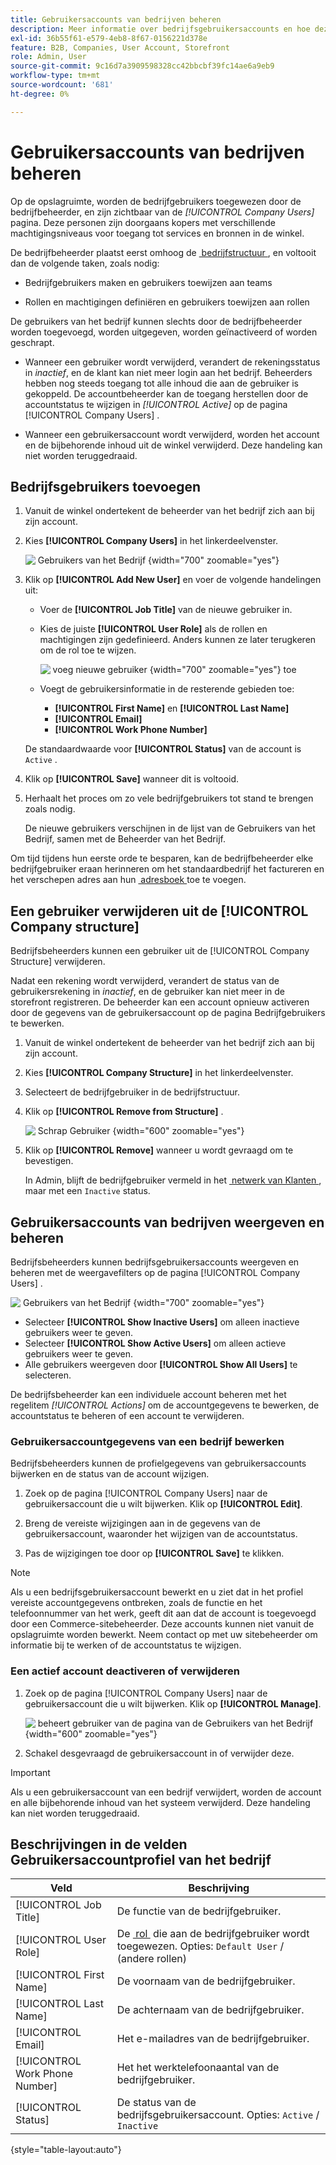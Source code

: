 ```yaml
---
title: Gebruikersaccounts van bedrijven beheren
description: Meer informatie over bedrijfsgebruikersaccounts en hoe deze werken binnen het bijbehorende bedrijfsaccount.
exl-id: 36b55f61-e579-4eb8-8f67-0156221d378e
feature: B2B, Companies, User Account, Storefront
role: Admin, User
source-git-commit: 9c16d7a3909598328cc42bbcbf39fc14ae6a9eb9
workflow-type: tm+mt
source-wordcount: '681'
ht-degree: 0%

---
```


# Gebruikersaccounts van bedrijven beheren

Op de opslagruimte, worden de bedrijfgebruikers toegewezen door de bedrijfbeheerder, en zijn zichtbaar van de _[!UICONTROL Company Users]_&#x200B;pagina. Deze personen zijn doorgaans kopers met verschillende machtigingsniveaus voor toegang tot services en bronnen in de winkel.

De bedrijfbeheerder plaatst eerst omhoog de [&#x200B; bedrijfstructuur &#x200B;](account-company-structure.md), en voltooit dan de volgende taken, zoals nodig:

- Bedrijfgebruikers maken en gebruikers toewijzen aan teams

- Rollen en machtigingen definiëren en gebruikers toewijzen aan rollen

De gebruikers van het bedrijf kunnen slechts door de bedrijfbeheerder worden toegevoegd, worden uitgegeven, worden geïnactiveerd of worden geschrapt.

- Wanneer een gebruiker wordt verwijderd, verandert de rekeningsstatus in *inactief*, en de klant kan niet meer login aan het bedrijf. Beheerders hebben nog steeds toegang tot alle inhoud die aan de gebruiker is gekoppeld. De accountbeheerder kan de toegang herstellen door de accountstatus te wijzigen in *[!UICONTROL Active]* op de pagina [!UICONTROL Company Users] .

- Wanneer een gebruikersaccount wordt verwijderd, worden het account en de bijbehorende inhoud uit de winkel verwijderd. Deze handeling kan niet worden teruggedraaid.

## Bedrijfsgebruikers toevoegen

1. Vanuit de winkel ondertekent de beheerder van het bedrijf zich aan bij zijn account.

1. Kies **[!UICONTROL Company Users]** in het linkerdeelvenster.

   ![&#x200B; Gebruikers van het Bedrijf &#x200B;](./assets/company-users-list-storefront.png){width="700" zoomable="yes"}

1. Klik op **[!UICONTROL Add New User]** en voer de volgende handelingen uit:

   - Voer de **[!UICONTROL Job Title]** van de nieuwe gebruiker in.

   - Kies de juiste **[!UICONTROL User Role]** als de rollen en machtigingen zijn gedefinieerd. Anders kunnen ze later terugkeren om de rol toe te wijzen.

     ![&#x200B; voeg nieuwe gebruiker &#x200B;](./assets/company-structure-users-add.png){width="700" zoomable="yes"} toe

   - Voegt de gebruikersinformatie in de resterende gebieden toe:
      - **[!UICONTROL First Name]** en **[!UICONTROL Last Name]**
      - **[!UICONTROL Email]**
      - **[!UICONTROL Work Phone Number]**

   De standaardwaarde voor **[!UICONTROL Status]** van de account is `Active` .

1. Klik op **[!UICONTROL Save]** wanneer dit is voltooid.

1. Herhaalt het proces om zo vele bedrijfgebruikers tot stand te brengen zoals nodig.

   De nieuwe gebruikers verschijnen in de lijst van de Gebruikers van het Bedrijf, samen met de Beheerder van het Bedrijf.

Om tijd tijdens hun eerste orde te besparen, kan de bedrijfbeheerder elke bedrijfgebruiker eraan herinneren om het standaardbedrijf het factureren en het verschepen adres aan hun [&#x200B; adresboek &#x200B;](../customers/account-dashboard-address-book.md) toe te voegen.

## Een gebruiker verwijderen uit de [!UICONTROL Company structure]

Bedrijfsbeheerders kunnen een gebruiker uit de [!UICONTROL Company Structure] verwijderen.

Nadat een rekening wordt verwijderd, verandert de status van de gebruikersrekening in *inactief*, en de gebruiker kan niet meer in de storefront registreren.
De beheerder kan een account opnieuw activeren door de gegevens van de gebruikersaccount op de pagina Bedrijfgebruikers te bewerken.

1. Vanuit de winkel ondertekent de beheerder van het bedrijf zich aan bij zijn account.

1. Kies **[!UICONTROL Company Structure]** in het linkerdeelvenster.

1. Selecteert de bedrijfgebruiker in de bedrijfstructuur.

1. Klik op **[!UICONTROL Remove from Structure]** .

   ![&#x200B; Schrap Gebruiker &#x200B;](./assets/company-structure-delete-user.png){width="600" zoomable="yes"}

1. Klik op **[!UICONTROL Remove]** wanneer u wordt gevraagd om te bevestigen.

   In Admin, blijft de bedrijfgebruiker vermeld in het [&#x200B; netwerk van Klanten &#x200B;](../customers/customers-all.md), maar met een `Inactive` status.

## Gebruikersaccounts van bedrijven weergeven en beheren

Bedrijfsbeheerders kunnen bedrijfsgebruikersaccounts weergeven en beheren met de weergavefilters op de pagina [!UICONTROL Company Users] .

![&#x200B; Gebruikers van het Bedrijf &#x200B;](./assets/company-users-list-storefront.png){width="700" zoomable="yes"}

- Selecteer **[!UICONTROL Show Inactive Users]** om alleen inactieve gebruikers weer te geven.
- Selecteer **[!UICONTROL Show Active Users]** om alleen actieve gebruikers weer te geven.
- Alle gebruikers weergeven door **[!UICONTROL Show All Users]** te selecteren.

De bedrijfsbeheerder kan een individuele account beheren met het regelitem *[!UICONTROL Actions]* om de accountgegevens te bewerken, de accountstatus te beheren of een account te verwijderen.

### Gebruikersaccountgegevens van een bedrijf bewerken

Bedrijfsbeheerders kunnen de profielgegevens van gebruikersaccounts bijwerken en de status van de account wijzigen.

1. Zoek op de pagina [!UICONTROL Company Users] naar de gebruikersaccount die u wilt bijwerken. Klik op **[!UICONTROL Edit]**.

1. Breng de vereiste wijzigingen aan in de gegevens van de gebruikersaccount, waaronder het wijzigen van de accountstatus.

1. Pas de wijzigingen toe door op **[!UICONTROL Save]** te klikken.

>[!NOTE]
>
>Als u een bedrijfsgebruikersaccount bewerkt en u ziet dat in het profiel vereiste accountgegevens ontbreken, zoals de functie en het telefoonnummer van het werk, geeft dit aan dat de account is toegevoegd door een Commerce-sitebeheerder. Deze accounts kunnen niet vanuit de opslagruimte worden bewerkt. Neem contact op met uw sitebeheerder om informatie bij te werken of de accountstatus te wijzigen.

### Een actief account deactiveren of verwijderen

1. Zoek op de pagina [!UICONTROL Company Users] naar de gebruikersaccount die u wilt bijwerken. Klik op **[!UICONTROL Manage]**.

   ![&#x200B; beheert gebruiker van de pagina van de Gebruikers van het Bedrijf &#x200B;](./assets/company-users-manage-storefront.png){width="600" zoomable="yes"}

1. Schakel desgevraagd de gebruikersaccount in of verwijder deze.

>[!IMPORTANT]
>
>Als u een gebruikersaccount van een bedrijf verwijdert, worden de account en alle bijbehorende inhoud van het systeem verwijderd. Deze handeling kan niet worden teruggedraaid.

## Beschrijvingen in de velden Gebruikersaccountprofiel van het bedrijf

| Veld | Beschrijving |
|--------------------------------|---------------|
| [!UICONTROL Job Title] | De functie van de bedrijfgebruiker. |
| [!UICONTROL User Role] | De [&#x200B; rol &#x200B;](account-company-roles-permissions.md) die aan de bedrijfgebruiker wordt toegewezen. Opties: `Default User` / (andere rollen) |
| [!UICONTROL First Name] | De voornaam van de bedrijfgebruiker. |
| [!UICONTROL Last Name] | De achternaam van de bedrijfgebruiker. |
| [!UICONTROL Email] | Het e-mailadres van de bedrijfgebruiker. |
| [!UICONTROL Work Phone Number] | Het het werktelefoonaantal van de bedrijfgebruiker. |
| [!UICONTROL Status] | De status van de bedrijfsgebruikersaccount. Opties: `Active` / `Inactive` |

{style="table-layout:auto"}
